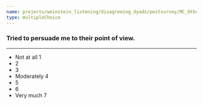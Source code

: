 ```yaml
---
name: projects/weinstein_listening/disagreeing_dyads/postsurvey/MC_Other_4.md
type: multipleChoice
---
```


### Tried to persuade me to their point of view.

---

- Not at all 1
- 2
- 3
- Moderately 4
- 5
- 6
- Very much 7

